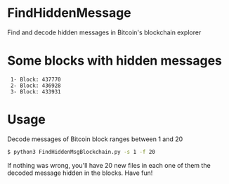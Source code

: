# FindHiddenMessage
Find and decode hidden messages in Bitcoin's blockchain explorer

# Some blocks with hidden messages
	 1- Block: 437770
	 2- Block: 436928
	 3- Block: 433931
	 
# Usage
Decode messages of Bitcoin block ranges between 1 and 20

```bash
$ python3 FindHiddenMsgBlockchain.py -s 1 -f 20
```
If nothing was wrong, you'll have 20 new files in each one of them the decoded message hidden in the blocks.
Have fun!


